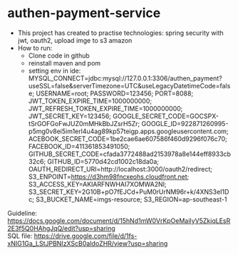 # authen-payment-service
- This project has created to practise technologies: spring security with jwt, oauth2, upload imge to s3 amazon 
- How to run:
    + Clone code in github
    + reinstall maven and pom
    + setting env in ide:
        MYSQL_CONNECT=jdbc:mysql://127.0.0.1:3306/authen_payment?useSSL\=false&serverTimezone\=UTC&useLegacyDatetimeCode\=false;
        USERNAME=root;
        PASSWORD=123456;
        PORT=8088;
        JWT_TOKEN_EXPIRE_TIME=1000000000;
        JWT_REFRESH_TOKEN_EXPIRE_TIME=1000000000;
        JWT_SECRET_KEY=123456;
        GOOGLE_SECRET_CODE=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;
        GOOGLE_ID=922871260995-p5mg0v8ei5im1erl4u4ag89kp57teigp.apps.googleusercontent.com;
        ACEBOOK_SECRET_CODE=1be2cae6ae607586f460d9296f076c70;
        FACEBOOK_ID=411361853491050;
        GITHUB_SECRET_CODE=cfada3772488ad2153978a8e144eff8933cb32c6;
        GITHUB_ID=5770d42cd1002c18da0a;
        OAUTH_REDIRECT_URI=http://localhost:3000/oauth2/redirect;
        S3_ENPOINT=https://d3hm98fncxeohs.cloudfront.net;
        S3_ACCESS_KEY=AKIARFNWHAI7XOMWA2NI;
        S3_SECRET_KEY=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;
        S3_BUCKET_NAME=imgs-resource;
        S3_REGION=ap-southeast-1

Guideline: https://docs.google.com/document/d/15hNd1mW0VrKpOeMaiIyV5ZkjqLEsR2E3f5Q0HAhgJqQ/edit?usp=sharing
<br/>
SQL file: https://drive.google.com/file/d/1fs-xNIG1Ga_LStJPBNIzXScB0aIdoZHR/view?usp=sharing
